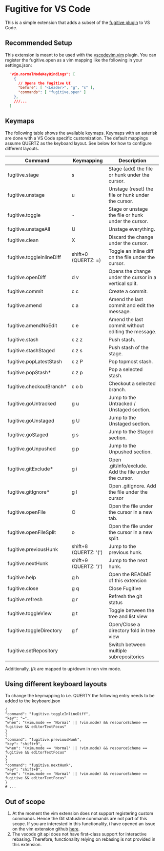 # Fugitive for VS Code

This is a simple extension that adds a subset of the [fugitive plugin](https://github.com/tpope/vim-fugitive.git) to VS Code.

## Recommended Setup

This extension is meant to be used with the [vscodevim.vim](https://marketplace.visualstudio.com/items?itemName=vscodevim.vim) plugin.
You can register the fugitive.open as a vim mapping like the following in your settings.json:
```json
  "vim.normalModeKeyBindings": [
    {
      // Opens the Fugitive UI
      "before": [ "<Leader>", "g", "s" ],
      "commands": [ "fugitive.open" ]
    },
    ///...
  ]
```

## Keymaps
The following table shows the available keymaps.
Keymaps with an asterisk are done with a VS Code specific customization.
The default mappings assume QUERTZ as the keyboard layout. See below for how to configure different layouts.

| Command                   | Keymapping            | Description                                            |
| ------------------------- | --------------------- | ------------------------------------------------------ |
| fugitive.stage            | s                     | Stage (add) the file or hunk under the cursor.         |
| fugitive.unstage          | u                     | Unstage (reset) the file or hunk under the cursor.     |
| fugitive.toggle           | -                     | Stage or unstage the file or hunk under the cursor.    |
| fugitive.unstageAll       | U                     | Unstage everything.                                    |
| fugitive.clean            | X                     | Discard the change under the cursor.                   |
| fugitive.toggleInlineDiff | shift+0 (QUERTZ: =)   | Toggle an inline diff on the file under the cursor.    |
| fugitive.openDiff         | d v                   | Opens the change under the cursor in a vertical split. |
| fugitive.commit           | c c                   | Create a commit.                                       |
| fugitive.amend            | c a                   | Amend the last commit and edit the message.            |
| fugitive.amendNoEdit      | c e                   | Amend the last commit without editing the message.     |
| fugitive.stash            | c z z                 | Push stash.                                            |
| fugitive.stashStaged      | c z s                 | Push stash of the stage.                               |
| fugitive.popLatestStash   | c z P                 | Pop topmost stash.                                     |
| fugitive.popStash*        | c z p                 | Pop a selected stash.                                  |
| fugitive.checkoutBranch*  | c o b                 | Checkout a selected branch.                            |
| fugitive.goUntracked      | g u                   | Jump to the Untracked / Unstaged section.              |
| fugitive.goUnstaged       | g U                   | Jump to the Unstaged section.                          |
| fugitive.goStaged         | g s                   | Jump to the Staged section.                            |
| fugitive.goUnpushed       | g p                   | Jump to the Unpushed section.                          |
| fugitive.gitExclude*      | g i                   | Open .git/info/exclude. Add the file under the cursor. |
| fugitive.gitIgnore*       | g I                   | Open .gitignore. Add the file under the cursor         |
| fugitive.openFile         | O                     | Open the file under the cursor in a new tab.           |
| fugitive.openFileSplit    | o                     | Open the file under the cursor in a new split.         |
| fugitive.previousHunk     | shift+8 (QUERTZ: '(') | Jump to the previous hunk.                             |
| fugitive.nextHunk         | shift+9 (QUERTZ: ')') | Jump to the next hunk.                                 |
| fugitive.help             | g h                   | Open the README of this extension                      |
| fugitive.close            | g q                   | Close Fugitive                                         |
| fugitive.refresh          | g r                   | Refresh the git status                                 |
| fugitive.toggleView       | g t                   | Toggle between the tree and list view                  |
| fugitive.toggleDirectory  | g f                   | Open/Close a directory fold in tree view               |
| fugitive.setRepository    |                       | Switch between multiple subrepositories                |

Additionally, j/k are mapped to up/down in non vim mode.


## Using different keyboard layouts
To change the keymapping to i.e. QUERTY the following entry needs to be added to the keyboard.json

```
{
"command": "fugitive.toggleInlineDiff",
"key": "=",
"when": "(vim.mode == 'Normal' || !vim.mode) && resourceScheme == fugitive && editorTextFocus"
}
{
"command": "fugitive.previousHunk",
"key": "shift+9",
"when": "(vim.mode == 'Normal' || !vim.mode) && resourceScheme == fugitive && editorTextFocus"
}
{
"command": "fugitive.nextHunk",
"key": "shift+0",
"when": "(vim.mode == 'Normal' || !vim.mode) && resourceScheme == fugitive && editorTextFocus"
}
# ...
```

## Out of scope
1. At the moment the vim extension does not support registering custom commands.
Hence the Git statusline commands are not part of this scope.
If you are interested in this functionality, i have opened an issue on the vim extension github [here](https://github.com/VSCodeVim/Vim/issues/9103).
2. The vscode git api does not have first-class support for interactive rebasing.
Therefore, functionality relying on rebasing is not provided in this extension.